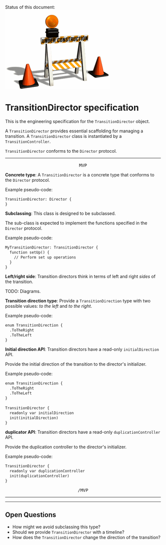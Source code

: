 Status of this document:
![](../_assets/under-construction-flashing-barracade-animation.gif)

# TransitionDirector specification

This is the engineering specification for the `TransitionDirector` object.

A `TransitionDirector` provides essential scaffolding for managing a transition. A `TransitionDirector` class is instantiated by a `TransitionController`.

`TransitionDirector` conforms to the `Director` protocol.

---

<p style="text-align:center"><tt>MVP</tt></p>

**Concrete type**: A `TransitionDirector` is a concrete type that conforms to the `Director` protocol.

Example pseudo-code:

    TransitionDirector: Director {
    }

**Subclassing**: This class is designed to be subclassed.

The sub-class is expected to implement the functions specified in the `Director` protocol.

Example pseudo-code:

    MyTransitionDirector: TransitionDirector {
      function setUp() {
        // Perform set up operations
      }
    }

**Left/right side**: Transition directors think in terms of left and right *sides* of the transition.

TODO: Diagrams.

**Transition direction type**: Provide a `TransitionDirection` type with two possible values: *to the left* and *to the right*.

Example pseudo-code:

    enum TransitionDirection {
      .ToTheRight
      .ToTheLeft
    }

**Initial direction API**: Transition directors have a read-only `initialDirection` API.

Provide the initial direction of the transition to the director's initializer.

Example pseudo-code:

    enum TransitionDirection {
      .ToTheRight
      .ToTheLeft
    }
    
    TransitionDirector {
      readonly var initialDirection
      init(initialDirection)
    }

**duplicator API**: Transition directors have a read-only `duplicationController` API.

Provide the duplication controller to the director's initializer.

Example pseudo-code:

    TransitionDirector {
      readonly var duplicationController
      init(duplicationController)
    }

<p style="text-align:center"><tt>/MVP</tt></p>

---

---

## Open Questions ##

- How might we avoid subclassing this type?
- Should we provide `TransitionDirector` with a timeline?
- How does the `TransitionDirector` change the direction of the transition?
